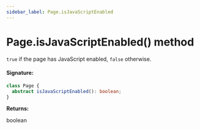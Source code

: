 ```yaml
---
sidebar_label: Page.isJavaScriptEnabled
---
```


# Page.isJavaScriptEnabled() method

`true` if the page has JavaScript enabled, `false` otherwise.

#### Signature:

```typescript
class Page {
  abstract isJavaScriptEnabled(): boolean;
}
```

**Returns:**

boolean
